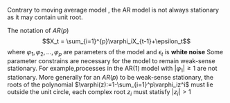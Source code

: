 Contrary to moving average model , the AR model is not always stationary as it may contain unit root.

The notation of $AR(p)$ $$X_t = \sum_{i=1}^{p}\varphi_iX_{t-1}+\epsilon_t$$
where $\varphi_1, \varphi_2,...,\varphi_p$ are parameters of the model and $\epsilon_t$ is **white noise**
Some parameter constrains are necessary for the model to remain weak-sense stationary. For example,processes in the AR(1) model with $|\varphi_1|\ge1$ are not stationary.  More generally for an $AR(p)$ to be weak-sense stationary, the roots of the polynomial $\varphi(z):=1-\sum_{i=1}^p\varphi_iz^i$ must lie outside the unit circle, each complex root $z_i$ must statisfy $|z_i|\gt1$  